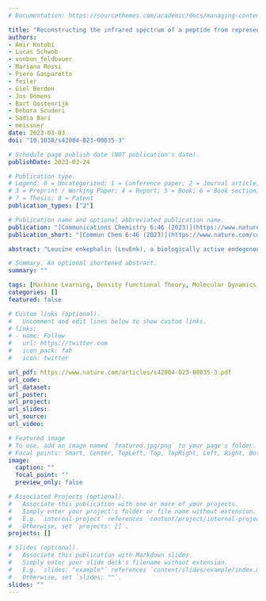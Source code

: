 ```yaml
---
# Documentation: https://sourcethemes.com/academic/docs/managing-content/

title: "Reconstructing the infrared spectrum of a peptide from representative conformers of the full canonical ensemble"
authors:
- Amir Kotobi
- Lucas Schwob
- vonbun_feldbauer
- Mariana Rossi
- Piero Gasparotto
- feiler
- Giel Berden
- Jos Oomens
- Bart Oostenrijk
- Debora Scuderi
- Sadia Bari
- meissner
date: 2023-03-03
doi: "10.1038/s42004-023-00835-3"

# Schedule page publish date (NOT publication's date).
publishDate: 2023-03-24

# Publication type.
# Legend: 0 = Uncategorized; 1 = Conference paper; 2 = Journal article;
# 3 = Preprint / Working Paper; 4 = Report; 5 = Book; 6 = Book section;
# 7 = Thesis; 8 = Patent
publication_types: ["2"]

# Publication name and optional abbreviated publication name.
publication: "[Communications Chemistry 6:46 (2023)](https://www.nature.com/commschem)"
publication_short: "[Commun Chem 6:46 (2023)](https://www.nature.com/commschem)"

abstract: "Leucine enkephalin (LeuEnk), a biologically active endogenous opioid pentapeptide, has been under intense investigation because it is small enough to allow efficient use of sophisticated computational methods and large enough to provide insights into low-lying minima of its conformational space. Here, we reproduce and interpret experimental infrared (IR) spectra of this model peptide in gas phase using a combination of replica-exchange molecular dynamics simulations, machine learning, and ab initio calculations. In particular, we evaluate the possibility of averaging representative structural contributions to obtain an accurate computed spectrum that accounts for the corresponding canonical ensemble of the real experimental situation. Representative conformers are identified by partitioning the conformational phase space into subensembles of similar conformers. The IR contribution of each representative conformer is calculated from ab initio and weighted according to the population of each cluster. Convergence of the averaged IR signal is rationalized by merging contributions in a hierarchical clustering and the comparison to IR multiple photon dissociation experiments. The improvements achieved by decomposing clusters containing similar conformations into even smaller subensembles is strong evidence that a thorough assessment of the conformational landscape and the associated hydrogen bonding is a prerequisite for deciphering important fingerprints in experimental spectroscopic data."

# Summary. An optional shortened abstract.
summary: ""

tags: [Machine Learning, Density Functional Theory, Molecular Dynamics, Peptides, Representative Conformers, Canonical Ensemble, Infrared Spectra]
categories: []
featured: false

# Custom links (optional).
#   Uncomment and edit lines below to show custom links.
# links:
# - name: Follow
#   url: https://twitter.com
#   icon_pack: fab
#   icon: twitter

url_pdf: https://www.nature.com/articles/s42004-023-00835-3.pdf
url_code:
url_dataset:
url_poster:
url_project:
url_slides:
url_source:
url_video:

# Featured image
# To use, add an image named `featured.jpg/png` to your page's folder. 
# Focal points: Smart, Center, TopLeft, Top, TopRight, Left, Right, BottomLeft, Bottom, BottomRight.
image:
  caption: ""
  focal_point: ""
  preview_only: false

# Associated Projects (optional).
#   Associate this publication with one or more of your projects.
#   Simply enter your project's folder or file name without extension.
#   E.g. `internal-project` references `content/project/internal-project/index.md`.
#   Otherwise, set `projects: []`.
projects: []

# Slides (optional).
#   Associate this publication with Markdown slides.
#   Simply enter your slide deck's filename without extension.
#   E.g. `slides: "example"` references `content/slides/example/index.md`.
#   Otherwise, set `slides: ""`.
slides: ""
---
```


